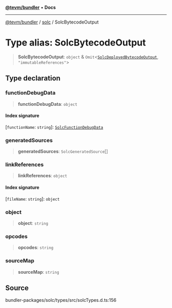 [**@tevm/bundler**](../../README.md) • **Docs**

***

[@tevm/bundler](../../modules.md) / [solc](../README.md) / SolcBytecodeOutput

# Type alias: SolcBytecodeOutput

> **SolcBytecodeOutput**: `object` & `Omit`\<[`SolcDeployedBytecodeOutput`](SolcDeployedBytecodeOutput.md), `"immutableReferences"`\>

## Type declaration

### functionDebugData

> **functionDebugData**: `object`

#### Index signature

 \[`functionName`: `string`\]: [`SolcFunctionDebugData`](SolcFunctionDebugData.md)

### generatedSources

> **generatedSources**: `SolcGeneratedSource`[]

### linkReferences

> **linkReferences**: `object`

#### Index signature

 \[`fileName`: `string`\]: `object`

### object

> **object**: `string`

### opcodes

> **opcodes**: `string`

### sourceMap

> **sourceMap**: `string`

## Source

bundler-packages/solc/types/src/solcTypes.d.ts:156
